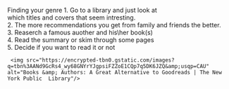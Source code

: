 Finding your genre
        1. Go to a library and just look at<br>
       which titles and covers that seem intresting.<br>
        2. The more recommendations you get from family and
       friends the better.<br>
        3. Reaserch a famous auother and his\her book(s)<br>
        4. Read the summary or skim through some pages <br>
        5. Decide if you want to read it or not <br>
        
        
        
        
     <img src="https://encrypted-tbn0.gstatic.com/images?q=tbn%3AANd9GcRs4_wy68GNYrYJgpsiFZZoE1CQp7q5DK6JZQ&amp;usqp=CAU" alt="Books &amp; Authors: A Great Alternative to Goodreads | The New York Public  Library"/>
       
   
       
       
